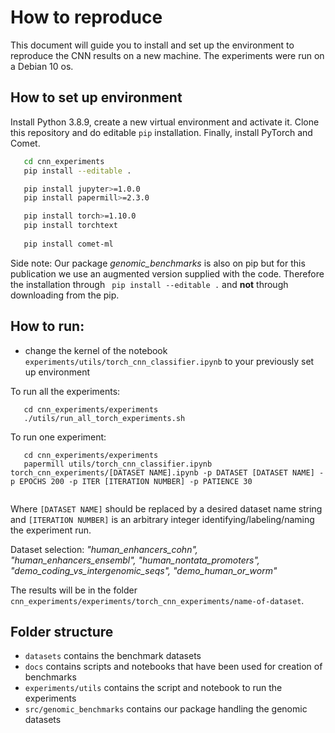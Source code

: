 # How to reproduce
This document will guide you to install and set up the environment to reproduce the CNN results on a new machine. 
The experiments were run on a Debian 10 os.
## How to set up environment
Install Python 3.8.9, create a new virtual environment and activate it. Clone this repository and do editable `pip` installation. Finally, install PyTorch and Comet.
```bash
   cd cnn_experiments
   pip install --editable .

   pip install jupyter>=1.0.0
   pip install papermill>=2.3.0

   pip install torch>=1.10.0
   pip install torchtext
   
   pip install comet-ml
```
Side note: Our package _genomic_benchmarks_ is also on pip but for this publication we use an augmented version supplied with the code. Therefore the installation through ` pip install --editable .` and **not** through downloading from the pip.

## How to run:
- change the kernel of the notebook `experiments/utils/torch_cnn_classifier.ipynb` to your previously set up environment

To run all the experiments:
```
   cd cnn_experiments/experiments
   ./utils/run_all_torch_experiments.sh 
```

To run one experiment:
```
   cd cnn_experiments/experiments
   papermill utils/torch_cnn_classifier.ipynb torch_cnn_experiments/[DATASET NAME].ipynb -p DATASET [DATASET NAME] -p EPOCHS 200 -p ITER [ITERATION NUMBER] -p PATIENCE 30
   
```
Where `[DATASET NAME]` should be replaced by a desired dataset name string and `[ITERATION NUMBER]` is an arbitrary integer identifying/labeling/naming the experiment run.

Dataset selection: _"human_enhancers_cohn", "human_enhancers_ensembl", "human_nontata_promoters", "demo_coding_vs_intergenomic_seqs", "demo_human_or_worm"_

The results will be in the folder `cnn_experiments/experiments/torch_cnn_experiments/name-of-dataset`.

## Folder structure
- `datasets` contains the benchmark datasets
- `docs` contains scripts and notebooks that have been used for creation of benchmarks
- `experiments/utils` contains the script and notebook to run the experiments
- `src/genomic_benchmarks` contains our package handling the genomic datasets


